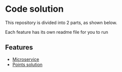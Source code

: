 
# Code solution

This repository is divided into 2 parts, as shown below.


Each feature has its own readme file for you to run
## Features

- [Microservice](http://localhost:8000/api/v1/swagger/)
- [Points solution](https://github.com/acorrea-B/Code-solution/blob/afe7e83e7b78da12763ca985884a7bbd1923f75c/points_solution/README.md)
